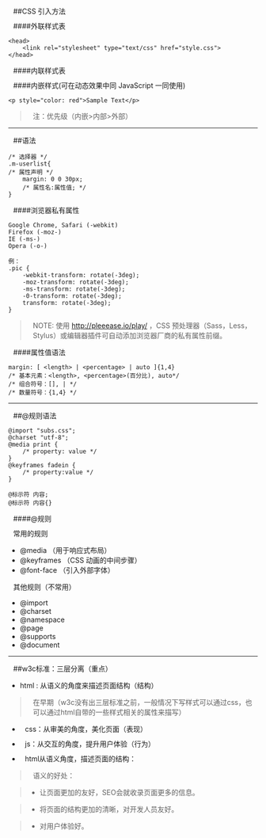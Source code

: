 ##CSS 引入方法

####外联样式表 

    <head> 
        <link rel="stylesheet" type="text/css" href="style.css"> 
    </head>

####内联样式表 
    <head> 
        <style type="text/css"> p { margin: 10px; } </style> 
    </head>

####内嵌样式(可在动态效果中同 JavaScript 一同使用) 

    <p style="color: red">Sample Text</p>


>注：优先级（内嵌>内部>外部）

***

##语法

    /* 选择器 */ 
    .m-userlist{ 
    /* 属性声明 */ 
        margin: 0 0 30px; 
        /* 属性名:属性值; */
    }

####浏览器私有属性

    Google Chrome, Safari (-webkit)
    Firefox (-moz-)
    IE (-ms-)
    Opera (-o-)

    例：
    .pic {
        -webkit-transform: rotate(-3deg);
        -moz-transform: rotate(-3deg);
        -ms-transform: rotate(-3deg);
        -0-transform: rotate(-3deg);
        transform: rotate(-3deg);
    }

>NOTE: 使用 http://pleeease.io/play/ ，CSS 预处理器（Sass，Less，Stylus）或编辑器插件可自动添加浏览器厂商的私有属性前缀。

####属性值语法

    margin: [ <length> | <percentage> | auto ]{1,4}
    /* 基本元素：<length>, <percentage>(百分比), auto*/
    /* 组合符号：[], | */
    /* 数量符号：{1,4} */

***

##@规则语法

    @import "subs.css";
    @charset "utf-8";
    @media print {
        /* property: value */
    }
    @keyframes fadein {
        /* property:value */
    }

    @标示符 内容;
    @标示符 内容{}
	
####@规则

常用的规则

* @media （用于响应式布局）
* @keyframes （CSS 动画的中间步骤）
* @font-face （引入外部字体）
	
其他规则（不常用）

* @import
* @charset
* @namespace
* @page
* @supports
* @document

***
##w3c标准：三层分离（重点）

* html : 从语义的角度来描述页面结构（结构）

>在早期（w3c没有出三层标准之前，一般情况下写样式可以通过css，也可以通过html自带的一些样式相关的属性来描写）

* css：从审美的角度，美化页面（表现）

* js：从交互的角度，提升用户体验（行为）

* html从语义角度，描述页面的结构：

>语义的好处：

>* 让页面更加的友好，SEO会就收录页面更多的信息。

>* 将页面的结构更加的清晰，对开发人员友好。

>* 对用户体验好。

